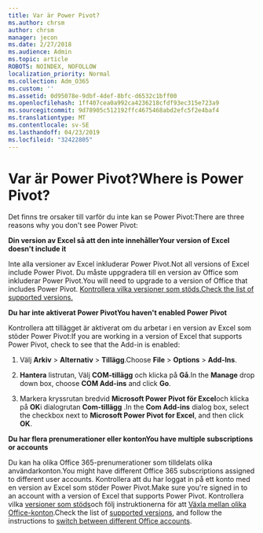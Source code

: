 ```yaml
---
title: Var är Power Pivot?
ms.author: chrsm
author: chrsm
manager: jecon
ms.date: 2/27/2018
ms.audience: Admin
ms.topic: article
ROBOTS: NOINDEX, NOFOLLOW
localization_priority: Normal
ms.collection: Adm_O365
ms.custom: ''
ms.assetid: 0d95078e-9dbf-4def-8bfc-d6532c1bff00
ms.openlocfilehash: 1ff407cea0a992ca4236218cfdf93ec315e723a9
ms.sourcegitcommit: 9d78905c512192ffc4675468abd2efc5f2e4baf4
ms.translationtype: MT
ms.contentlocale: sv-SE
ms.lasthandoff: 04/23/2019
ms.locfileid: "32422805"
---
```

# <a name="where-is-power-pivot"></a><span data-ttu-id="b5a22-102">Var är Power Pivot?</span><span class="sxs-lookup"><span data-stu-id="b5a22-102">Where is Power Pivot?</span></span>

<span data-ttu-id="b5a22-103">Det finns tre orsaker till varför du inte kan se Power Pivot:</span><span class="sxs-lookup"><span data-stu-id="b5a22-103">There are three reasons why you don't see Power Pivot:</span></span>
  
 <span data-ttu-id="b5a22-104">**Din version av Excel så att den inte innehåller**</span><span class="sxs-lookup"><span data-stu-id="b5a22-104">**Your version of Excel doesn't include it**</span></span>
  
<span data-ttu-id="b5a22-105">Inte alla versioner av Excel inkluderar Power Pivot.</span><span class="sxs-lookup"><span data-stu-id="b5a22-105">Not all versions of Excel include Power Pivot.</span></span> <span data-ttu-id="b5a22-106">Du måste uppgradera till en version av Office som inkluderar Power Pivot.</span><span class="sxs-lookup"><span data-stu-id="b5a22-106">You will need to upgrade to a version of Office that includes Power Pivot.</span></span> [<span data-ttu-id="b5a22-107">Kontrollera vilka versioner som stöds.</span><span class="sxs-lookup"><span data-stu-id="b5a22-107">Check the list of supported versions.</span></span>](https://support.office.com/article/aa64e217-4b6e-410b-8337-20b87e1c2a4b.aspx)
  
 <span data-ttu-id="b5a22-108">**Du har inte aktiverat Power Pivot**</span><span class="sxs-lookup"><span data-stu-id="b5a22-108">**You haven't enabled Power Pivot**</span></span>
  
<span data-ttu-id="b5a22-109">Kontrollera att tillägget är aktiverat om du arbetar i en version av Excel som stöder Power Pivot:</span><span class="sxs-lookup"><span data-stu-id="b5a22-109">If you are working in a version of Excel that supports Power Pivot, check to see that the Add-in is enabled:</span></span>
  
1. <span data-ttu-id="b5a22-110">Välj **Arkiv** \> **Alternativ** \> **Tillägg**.</span><span class="sxs-lookup"><span data-stu-id="b5a22-110">Choose **File** \> **Options** \> **Add-Ins**.</span></span>
    
2. <span data-ttu-id="b5a22-111">**Hantera** listrutan, Välj **COM-tillägg** och klicka på **Gå**.</span><span class="sxs-lookup"><span data-stu-id="b5a22-111">In the **Manage** drop down box, choose **COM Add-ins** and click **Go**.</span></span>
    
3. <span data-ttu-id="b5a22-112">Markera kryssrutan bredvid **Microsoft Power Pivot för Excel**och klicka på **OK**i dialogrutan **Com-tillägg** .</span><span class="sxs-lookup"><span data-stu-id="b5a22-112">In the **Com Add-ins** dialog box, select the checkbox next to **Microsoft Power Pivot for Excel**, and then click **OK**.</span></span> 
    
 <span data-ttu-id="b5a22-113">**Du har flera prenumerationer eller konton**</span><span class="sxs-lookup"><span data-stu-id="b5a22-113">**You have multiple subscriptions or accounts**</span></span>
  
<span data-ttu-id="b5a22-114">Du kan ha olika Office 365-prenumerationer som tilldelats olika användarkonton.</span><span class="sxs-lookup"><span data-stu-id="b5a22-114">You might have different Office 365 subscriptions assigned to different user accounts.</span></span> <span data-ttu-id="b5a22-115">Kontrollera att du har loggat in på ett konto med en version av Excel som stöder Power Pivot.</span><span class="sxs-lookup"><span data-stu-id="b5a22-115">Make sure you're signed in to an account with a version of Excel that supports Power Pivot.</span></span> <span data-ttu-id="b5a22-116">Kontrollera vilka [versioner som stöds](https://support.office.com/article/aa64e217-4b6e-410b-8337-20b87e1c2a4b.aspx)och följ instruktionerna för att [Växla mellan olika Office-konton](https://support.office.com/article/b9582171-fd1f-4284-9846-bdd72bb28426.aspx#BKMK_WebSwitchAccounts).</span><span class="sxs-lookup"><span data-stu-id="b5a22-116">Check the list of [supported versions](https://support.office.com/article/aa64e217-4b6e-410b-8337-20b87e1c2a4b.aspx), and follow the instructions to [switch between different Office accounts](https://support.office.com/article/b9582171-fd1f-4284-9846-bdd72bb28426.aspx#BKMK_WebSwitchAccounts).</span></span>
  

